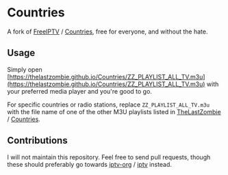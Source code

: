 # Countries

A fork of [FreeIPTV](https://github.com/Free-IPTV) / [Countries](https://github.com/Free-IPTV/Countries), free for everyone, and without the hate.

## Usage

Simply open [https://thelastzombie.github.io/Countries/ZZ_PLAYLIST_ALL_TV.m3u](https://thelastzombie.github.io/Countries/ZZ_PLAYLIST_ALL_TV.m3u) with your preferred media player and you're good to go.

For specific countries or radio stations, replace `ZZ_PLAYLIST_ALL_TV.m3u` with the file name of one of the other M3U playlists listed in [TheLastZombie](https://github.com/TheLastZombie) / [Countries](https://github.com/TheLastZombie/Countries).

## Contributions

I will not maintain this repository. Feel free to send pull requests, though these should preferably go towards [iptv-org](https://github.com/iptv-org) / [iptv](https://github.com/iptv-org/iptv) instead.
